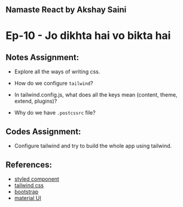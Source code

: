 ## Namaste React by Akshay Saini

# Ep-10 - Jo dikhta hai vo bikta hai

## Notes Assignment:

- Explore all the ways of writing css.

- How do we configure `tailwind`?

- In tailwind.config.js, what does all the keys mean (content, theme, extend, plugins)?

- Why do we have `.postcssrc` file?

## Codes Assignment:

- Configure tailwind and try to build the whole app using tailwind.

## References:

- [styled component](https://styled-components.com/)
- [tailwind css](https://tailwindcss.com/)
- [bootstrap](https://getbootstrap.com/)
- [material UI](https://mui.com/material-ui/)
